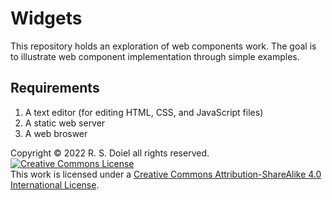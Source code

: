 Widgets
=======

This repository holds an exploration of web components work. The goal
is to illustrate web component implementation through simple examples.

Requirements
------------

1. A text editor (for editing HTML, CSS, and JavaScript files)
2. A static web server
3. A web broswer


Copyright © 2022 R. S. Doiel all rights reserved. 
<a rel="license" href="http://creativecommons.org/licenses/by-sa/4.0/"><img alt="Creative Commons License" style="border-width:0" src="https://i.creativecommons.org/l/by-sa/4.0/88x31.png" /></a><br />This work is licensed under a <a rel="license" href="http://creativecommons.org/licenses/by-sa/4.0/">Creative Commons Attribution-ShareAlike 4.0 International License</a>.
